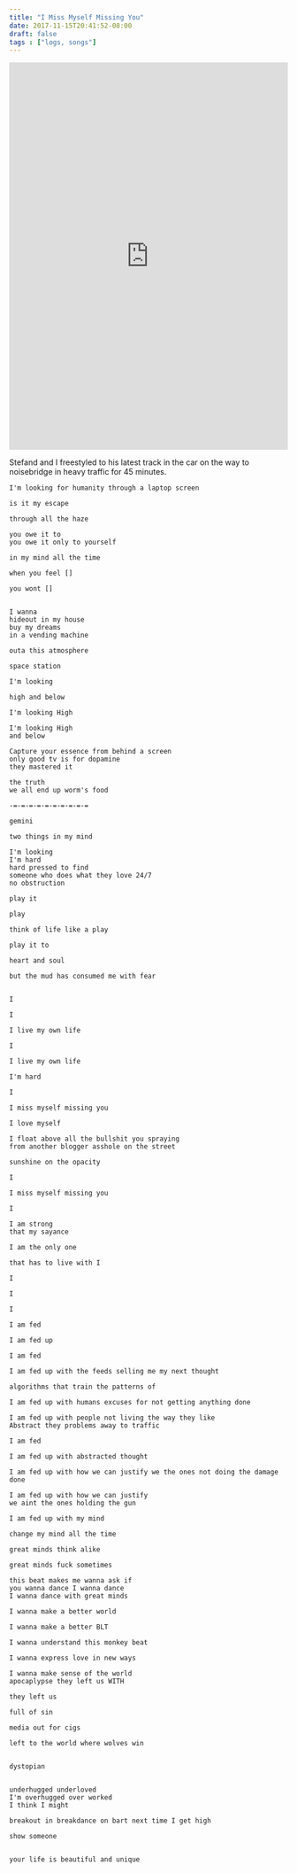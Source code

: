 ```yaml
---
title: "I Miss Myself Missing You"
date: 2017-11-15T20:41:52-08:00
draft: false
tags : ["logs, songs"]
---
```


<iframe width="100%" height="700" scrolling="no" frameborder="no" src="https://w.soundcloud.com/player/?url=https%3A//api.soundcloud.com/tracks/356114411&amp;color=%23ff5500&amp;auto_play=false&amp;hide_related=false&amp;show_comments=true&amp;show_user=true&amp;show_reposts=false&amp;show_teaser=true&amp;visual=true"></iframe>

Stefand and I freestyled to his latest track in the car on the way to noisebridge in heavy traffic for 45 minutes.  

```
I'm looking for humanity through a laptop screen

is it my escape

through all the haze

you owe it to
you owe it only to yourself

in my mind all the time

when you feel []

you wont []


I wanna
hideout in my house
buy my dreams
in a vending machine

outa this atmosphere

space station

I'm looking

high and below

I'm looking High

I'm looking High
and below

Capture your essence from behind a screen
only good tv is for dopamine
they mastered it

the truth
we all end up worm's food

-=-=-=-=-=-=-=-=-=-=

gemini

two things in my mind

I'm looking
I'm hard
hard pressed to find
someone who does what they love 24/7
no obstruction

play it

play

think of life like a play

play it to

heart and soul

but the mud has consumed me with fear


I

I

I live my own life

I

I live my own life

I'm hard

I

I miss myself missing you

I love myself

I float above all the bullshit you spraying
from another blogger asshole on the street

sunshine on the opacity

I

I miss myself missing you

I

I am strong
that my sayance

I am the only one

that has to live with I

I

I

I

I am fed

I am fed up

I am fed

I am fed up with the feeds selling me my next thought

algorithms that train the patterns of

I am fed up with humans excuses for not getting anything done

I am fed up with people not living the way they like
Abstract they problems away to traffic

I am fed

I am fed up with abstracted thought

I am fed up with how we can justify we the ones not doing the damage done

I am fed up with how we can justify
we aint the ones holding the gun

I am fed up with my mind

change my mind all the time

great minds think alike

great minds fuck sometimes

this beat makes me wanna ask if
you wanna dance I wanna dance
I wanna dance with great minds

I wanna make a better world

I wanna make a better BLT

I wanna understand this monkey beat

I wanna express love in new ways

I wanna make sense of the world
apocaplypse they left us WITH

they left us

full of sin  

media out for cigs

left to the world where wolves win


dystopian


underhugged underloved
I'm overhugged over worked
I think I might

breakout in breakdance on bart next time I get high

show someone


your life is beautiful and unique

```
